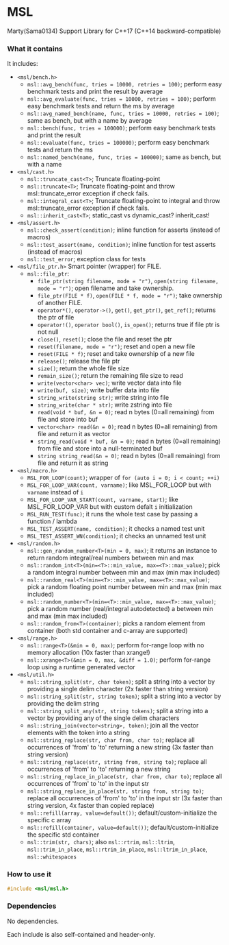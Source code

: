 # MSL
Marty(Sama0134) Support Library for C++17 (C++14 backward-compatible)

### What it contains
It includes:
- `<msl/bench.h>`
	- `msl::avg_bench(func, tries = 10000, retries = 100)`; perform easy benchmark tests and print the result by average
	- `msl::avg_evaluate(func, tries = 10000, retries = 100)`; perform easy benchmark tests and return the ms by average
	- `msl::avg_named_bench(name, func, tries = 10000, retries = 100)`; same as bench, but with a name by average
	- `msl::bench(func, tries = 100000)`; perform easy benchmark tests and print the result
	- `msl::evaluate(func, tries = 100000)`; perform easy benchmark tests and return the ms
	- `msl::named_bench(name, func, tries = 100000)`; same as bench, but with a name
- `<msl/cast.h>`
	- `msl::truncate_cast<T>`; Truncate floating-point
	- `msl::truncate<T>`; Truncate floating-point and throw msl::truncate_error exception if check fails.
	- `msl::integral_cast<T>`; Truncate floating-point to integral and throw msl::truncate_error exception if check fails.
	- `msl::inherit_cast<T>`; static_cast vs dynamic_cast? inherit_cast!
- `<msl/assert.h>`
	- `msl::check_assert(condition)`; inline function for asserts (instead of macros)
	- `msl::test_assert(name, condition)`; inline function for test asserts (instead of macros)
	- `msl::test_error`; exception class for tests
- `<msl/file_ptr.h>` Smart pointer (wrapper) for FILE.
	- `msl::file_ptr`:
		- `file_ptr(string filename, mode = "r")`, `open(string filename, mode = "r")`; open filename and take ownership.
		- `file_ptr(FILE * f)`, `open(FILE * f, mode = "r")`; take ownership of another FILE.
		- `operator*()`, `operator->()`, `get()`, `get_ptr()`, `get_ref()`; returns the ptr of file
		- `operator!()`, `operator bool()`, `is_open()`; returns true if file ptr is not null
		- `close()`, `reset()`; close the file and reset the ptr
		- `reset(filename, mode = "r")`; reset and open a new file
		- `reset(FILE * f)`; reset and take ownership of a new file
		- `release()`; release the file ptr
		- `size()`; return the whole file size
		- `remain_size()`; return the remaining file size to read
		- `write(vector<char> vec)`; write vector data into file
		- `write(buf, size)`; write buffer data into file
		- `string_write(string str)`; write string into file
		- `string_write(char * str)`; write zstring into file
		- `read(void * buf, &n = 0)`; read n bytes (0=all remaining) from file and store into buf
		- `vector<char> read(&n = 0)`; read n bytes (0=all remaining) from file and return it as vector
		- `string_read(void * buf, &n = 0)`; read n bytes (0=all remaining) from file and store into a null-terminated buf
		- `string string_read(&n = 0)`; read n bytes (0=all remaining) from file and return it as string
- `<msl/macro.h>`
	- `MSL_FOR_LOOP(count)`; wrapper of `for (auto i = 0; i < count; ++i)`
	- `MSL_FOR_LOOP_VAR(count, varname)`; like MSL_FOR_LOOP but with `varname` instead of `i`
	- `MSL_FOR_LOOP_VAR_START(count, varname, start)`; like MSL_FOR_LOOP_VAR but with custom defalt `i` initialization
	- `MSL_RUN_TEST(func)`; it runs the whole test case by passing a function / lambda
	- `MSL_TEST_ASSERT(name, condition)`; it checks a named test unit
	- `MSL_TEST_ASSERT_WN(condition)`; it checks an unnamed test unit
- `<msl/random.h>`
	- `msl::gen_random_number<T>(min = 0, max)`; it returns an instance to return random integral/real numbers between min and max
	- `msl::random_int<T>(min=<T>::min_value, max=<T>::max_value)`; pick a random integral number between min and max (min max included)
	- `msl::random_real<T>(min=<T>::min_value, max=<T>::max_value)`; pick a random floating point number between min and max (min max included)
	- `msl::random_number<T>(min=<T>::min_value, max=<T>::max_value)`; pick a random number (real/integral autodetected) a between min and max (min max included)
	- `msl::random_from<T>(container)`; picks a random element from container (both std container and c-array are supported)
- `<msl/range.h>`
	- `msl::range<T>(&min = 0, max)`; perform for-range loop with no memory allocation (10x faster than xrange!)
	- `msl::xrange<T>(&min = 0, max, &diff = 1.0)`; perform for-range loop using a runtime generated vector
- `<msl/util.h>`
	- `msl::string_split(str, char token)`; split a string into a vector by providing a single delim character (2x faster than string version)
	- `msl::string_split(str, string token)`; split a string into a vector by providing the delim string
	- `msl::string_split_any(str, string tokens)`; split a string into a vector by providing any of the single delim characters
	- `msl::string_join(vector<string>, token)`; join all the vector elements with the token into a string
	- `msl::string_replace(str, char from, char to)`; replace all occurrences of 'from' to 'to' returning a new string (3x faster than string version)
	- `msl::string_replace(str, string from, string to)`; replace all occurrences of 'from' to 'to' returning a new string
	- `msl::string_replace_in_place(str, char from, char to)`; replace all occurrences of 'from' to 'to' in the input str
	- `msl::string_replace_in_place(str, string from, string to)`; replace all occurrences of 'from' to 'to' in the input str (3x faster than string version, 4x faster than copied replace)
	- `msl::refill(array, value=default())`; default/custom-initialize the specific c array
	- `msl::refill(container, value=default())`; default/custom-initialize the specific std container
	- `msl::trim(str, chars)`; also `msl::rtrim`, `msl::ltrim`, `msl::trim_in_place`, `msl::rtrim_in_place`, `msl::ltrim_in_place`, `msl::whitespaces`

### How to use it
```cpp
#include <msl/msl.h>
```

### Dependencies
No dependencies.

Each include is also self-contained and header-only.
